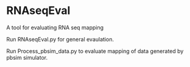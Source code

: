 # RNAseqEval
A tool for evaluating RNA seq mapping

Run RNAseqEval.py for general evaulation.

Run Process_pbsim_data.py to evaluate mapping of data generated by pbsim simulator.
